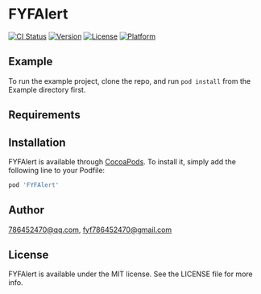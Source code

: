 # FYFAlert

[![CI Status](https://img.shields.io/travis/786452470@qq.com/FYFAlert.svg?style=flat)](https://travis-ci.org/786452470@qq.com/FYFAlert)
[![Version](https://img.shields.io/cocoapods/v/FYFAlert.svg?style=flat)](https://cocoapods.org/pods/FYFAlert)
[![License](https://img.shields.io/cocoapods/l/FYFAlert.svg?style=flat)](https://cocoapods.org/pods/FYFAlert)
[![Platform](https://img.shields.io/cocoapods/p/FYFAlert.svg?style=flat)](https://cocoapods.org/pods/FYFAlert)

## Example

To run the example project, clone the repo, and run `pod install` from the Example directory first.

## Requirements

## Installation

FYFAlert is available through [CocoaPods](https://cocoapods.org). To install
it, simply add the following line to your Podfile:

```ruby
pod 'FYFAlert'
```

## Author

786452470@qq.com, fyf786452470@gmail.com

## License

FYFAlert is available under the MIT license. See the LICENSE file for more info.
